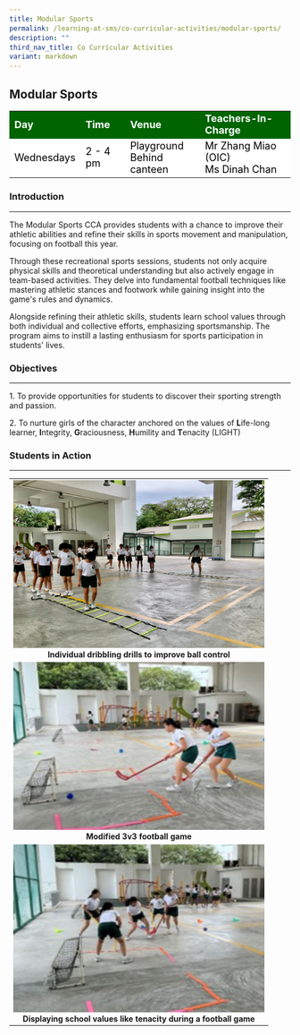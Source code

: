 ```yaml
---
title: Modular Sports
permalink: /learning-at-sms/co-curricular-activities/modular-sports/
description: ""
third_nav_title: Co Curricular Activities
variant: markdown
---
```

## Modular Sports

<table>
<tbody>
	<tr style="background-color:darkgreen;color:white;font-size:18px"><td><b>Day</b></td>
	<td><b>Time</b></td>
	<td><b>Venue</b></td>
	<td><b>Teachers-In-Charge</b></td>
</tr>
	<tr style="background-color:white;color:black;font-size:18px">
		<td>Wednesdays </td>
		<td>2 - 4 pm</td>
	<td>Playground<br>Behind canteen</td>
	<td>Mr Zhang Miao (OIC) <br>Ms Dinah Chan</td>
</tr>
</tbody></table>

### Introduction
___________________________________________________________

The Modular Sports CCA provides students with a chance to improve their athletic abilities and refine their skills in sports movement and manipulation, focusing on football this year.

Through these recreational sports sessions, students not only acquire physical skills and theoretical understanding but also actively engage in team-based activities. They delve into fundamental football techniques like mastering athletic stances and footwork while gaining insight into the game's rules and dynamics.

Alongside refining their athletic skills, students learn school values through both individual and collective efforts, emphasizing sportsmanship. The program aims to instill a lasting enthusiasm for sports participation in students' lives.

### Objectives  
__________________________________________________________

1.&nbsp;To provide opportunities for students to discover their sporting strength and passion.

2.&nbsp;To nurture girls of the character anchored on the values of&nbsp;**L**ife-long learner,&nbsp;**I**ntegrity,&nbsp;**G**raciousness,&nbsp;**H**umility and&nbsp;**T**enacity (LIGHT)

  

### Students in Action
___________________________________________________________

<table>
<tbody><tr>
		<td><img alt="modsports01" src="/images/CCAs/Modular%20Sports/volleyball01.jpg" style="width:450px;height:300px;"><b></b><center><b>Individual dribbling drills to improve ball control</b></center></td></tr>
	<tr>
		<td><img alt="modsports02" src="/images/CCAs/Modular%20Sports/floorball01.jpg" style="width:450px;height:300px;"><b></b><center><b>Modified 3v3 football game</b></center></td>
</tr>
		<tr>
		<td><img alt="modsports03" src="/images/CCAs/Modular%20Sports/floorball02.jpg" style="width:450px;height:300px;"><b></b><center><b>Displaying school values like tenacity during a football game</b></center></td>
</tr>
	</tbody></table>